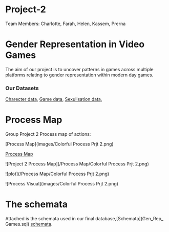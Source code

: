 # Project-2

Team Members: Charlotte, Farah, Helen, Kassem, Prerna

# Gender Representation in Video Games

The aim of our project is to uncover patterns in games across multiple platforms
relating to gender representation within modern day games. 

### Our Datasets

[Charecter data](Resources/characters.grivg.csv),
[Game data](Resources/games.grivg.csv),
[Sexulisation data](Resources/sexualization.grivg.csv),

# Process Map

Group Project 2 Process map of actions:

[Process Map](images/Colorful Process Prjt 2.png)

[Process Map](https://github.com/kass173/Project-2/blob/main/Process%20Map/Colorful%20Process%20Prjt%202.png)

![Project 2 Process Map](/Process Map/Colorful Process Prjt 2.png)

![plot](/Process Map/Colorful Process Prjt 2.png)

![Process Visual](images/Colorful Process Prjt 2.png)

# The schemata

Attached is the schemata used in our final database,[Schemata](Gen_Rep_ Games.sql) 
[schemata](https://github.com/kass173/Project-2/blob/main/Gen_Rep_%20Games.sql).

